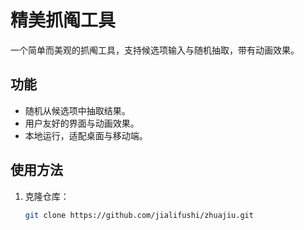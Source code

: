 # 精美抓阄工具
一个简单而美观的抓阄工具，支持候选项输入与随机抽取，带有动画效果。
## 功能
- 随机从候选项中抽取结果。
- 用户友好的界面与动画效果。
- 本地运行，适配桌面与移动端。
## 使用方法
1. 克隆仓库：
   ```bash
   git clone https://github.com/jialifushi/zhuajiu.git
